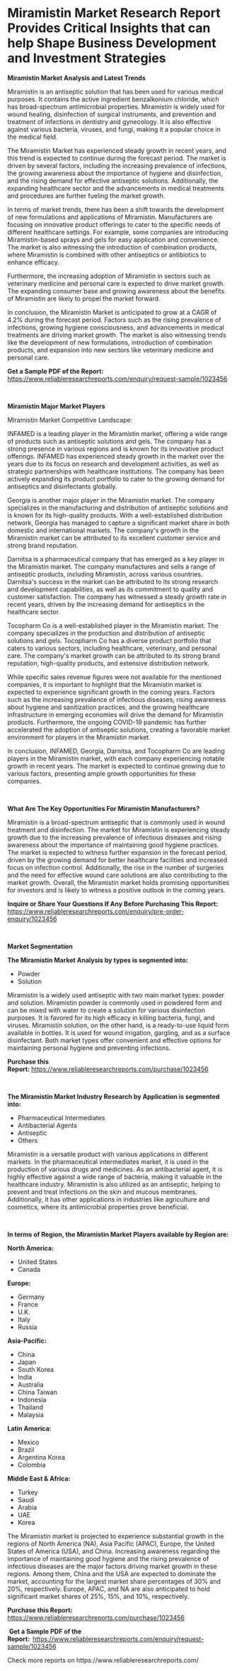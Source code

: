 <p><h1>Miramistin Market Research Report Provides Critical Insights that can help Shape Business Development and Investment Strategies</h1></p><p><strong>Miramistin Market Analysis and Latest Trends</strong></p>
<p><p>Miramistin is an antiseptic solution that has been used for various medical purposes. It contains the active ingredient benzalkonium chloride, which has broad-spectrum antimicrobial properties. Miramistin is widely used for wound healing, disinfection of surgical instruments, and prevention and treatment of infections in dentistry and gynecology. It is also effective against various bacteria, viruses, and fungi, making it a popular choice in the medical field.</p><p>The Miramistin Market has experienced steady growth in recent years, and this trend is expected to continue during the forecast period. The market is driven by several factors, including the increasing prevalence of infections, the growing awareness about the importance of hygiene and disinfection, and the rising demand for effective antiseptic solutions. Additionally, the expanding healthcare sector and the advancements in medical treatments and procedures are further fueling the market growth.</p><p>In terms of market trends, there has been a shift towards the development of new formulations and applications of Miramistin. Manufacturers are focusing on innovative product offerings to cater to the specific needs of different healthcare settings. For example, some companies are introducing Miramistin-based sprays and gels for easy application and convenience. The market is also witnessing the introduction of combination products, where Miramistin is combined with other antiseptics or antibiotics to enhance efficacy.</p><p>Furthermore, the increasing adoption of Miramistin in sectors such as veterinary medicine and personal care is expected to drive market growth. The expanding consumer base and growing awareness about the benefits of Miramistin are likely to propel the market forward.</p><p>In conclusion, the Miramistin Market is anticipated to grow at a CAGR of 4.2% during the forecast period. Factors such as the rising prevalence of infections, growing hygiene consciousness, and advancements in medical treatments are driving market growth. The market is also witnessing trends like the development of new formulations, introduction of combination products, and expansion into new sectors like veterinary medicine and personal care.</p></p>
<p><strong>Get a Sample PDF of the Report:&nbsp;</strong> <a href="https://www.reliableresearchreports.com/enquiry/request-sample/1023456">https://www.reliableresearchreports.com/enquiry/request-sample/1023456</a></p>
<p>&nbsp;</p>
<p><strong>Miramistin Major Market Players</strong></p>
<p><p>Miramistin Market Competitive Landscape:</p><p>INFAMED is a leading player in the Miramistin market, offering a wide range of products such as antiseptic solutions and gels. The company has a strong presence in various regions and is known for its innovative product offerings. INFAMED has experienced steady growth in the market over the years due to its focus on research and development activities, as well as strategic partnerships with healthcare institutions. The company has been actively expanding its product portfolio to cater to the growing demand for antiseptics and disinfectants globally. </p><p>Georgia is another major player in the Miramistin market. The company specializes in the manufacturing and distribution of antiseptic solutions and is known for its high-quality products. With a well-established distribution network, Georgia has managed to capture a significant market share in both domestic and international markets. The company's growth in the Miramistin market can be attributed to its excellent customer service and strong brand reputation.</p><p>Darnitsa is a pharmaceutical company that has emerged as a key player in the Miramistin market. The company manufactures and sells a range of antiseptic products, including Miramistin, across various countries. Darnitsa's success in the market can be attributed to its strong research and development capabilities, as well as its commitment to quality and customer satisfaction. The company has witnessed a steady growth rate in recent years, driven by the increasing demand for antiseptics in the healthcare sector.</p><p>Tocopharm Co is a well-established player in the Miramistin market. The company specializes in the production and distribution of antiseptic solutions and gels. Tocopharm Co has a diverse product portfolio that caters to various sectors, including healthcare, veterinary, and personal care. The company's market growth can be attributed to its strong brand reputation, high-quality products, and extensive distribution network.</p><p>While specific sales revenue figures were not available for the mentioned companies, it is important to highlight that the Miramistin market is expected to experience significant growth in the coming years. Factors such as the increasing prevalence of infectious diseases, rising awareness about hygiene and sanitization practices, and the growing healthcare infrastructure in emerging economies will drive the demand for Miramistin products. Furthermore, the ongoing COVID-19 pandemic has further accelerated the adoption of antiseptic solutions, creating a favorable market environment for players in the Miramistin market.</p><p>In conclusion, INFAMED, Georgia, Darnitsa, and Tocopharm Co are leading players in the Miramistin market, with each company experiencing notable growth in recent years. The market is expected to continue growing due to various factors, presenting ample growth opportunities for these companies.</p></p>
<p>&nbsp;</p>
<p><strong>What Are The Key Opportunities For Miramistin Manufacturers?</strong></p>
<p><p>Miramistin is a broad-spectrum antiseptic that is commonly used in wound treatment and disinfection. The market for Miramistin is experiencing steady growth due to the increasing prevalence of infectious diseases and rising awareness about the importance of maintaining good hygiene practices. The market is expected to witness further expansion in the forecast period, driven by the growing demand for better healthcare facilities and increased focus on infection control. Additionally, the rise in the number of surgeries and the need for effective wound care solutions are also contributing to the market growth. Overall, the Miramistin market holds promising opportunities for investors and is likely to witness a positive outlook in the coming years.</p></p>
<p><strong>Inquire or Share Your Questions If Any Before Purchasing This Report:</strong> <a href="https://www.reliableresearchreports.com/enquiry/pre-order-enquiry/1023456">https://www.reliableresearchreports.com/enquiry/pre-order-enquiry/1023456</a></p>
<p>&nbsp;</p>
<p><strong>Market Segmentation</strong></p>
<p><strong>The Miramistin Market Analysis by types is segmented into:</strong></p>
<p><ul><li>Powder</li><li>Solution</li></ul></p>
<p><p>Miramistin is a widely used antiseptic with two main market types: powder and solution. Miramistin powder is commonly used in powdered form and can be mixed with water to create a solution for various disinfection purposes. It is favored for its high efficacy in killing bacteria, fungi, and viruses. Miramistin solution, on the other hand, is a ready-to-use liquid form available in bottles. It is used for wound irrigation, gargling, and as a surface disinfectant. Both market types offer convenient and effective options for maintaining personal hygiene and preventing infections.</p></p>
<p><strong>Purchase this Report:&nbsp;</strong><a href="https://www.reliableresearchreports.com/purchase/1023456">https://www.reliableresearchreports.com/purchase/1023456</a></p>
<p>&nbsp;</p>
<p><strong>The Miramistin Market Industry Research by Application is segmented into:</strong></p>
<p><ul><li>Pharmaceutical Intermediates</li><li>Antibacterial Agents</li><li>Antiseptic</li><li>Others</li></ul></p>
<p><p>Miramistin is a versatile product with various applications in different markets. In the pharmaceutical intermediates market, it is used in the production of various drugs and medicines. As an antibacterial agent, it is highly effective against a wide range of bacteria, making it valuable in the healthcare industry. Miramistin is also utilized as an antiseptic, helping to prevent and treat infections on the skin and mucous membranes. Additionally, it has other applications in industries like agriculture and cosmetics, where its antimicrobial properties prove beneficial.</p></p>
<p>&nbsp;</p>
<p><strong>In terms of Region, the Miramistin Market Players available by Region are:</strong></p>
<p>
    <p> <strong> North America: </strong>
        <ul>
            <li>United States</li>
            <li>Canada</li>
        </ul>
        </p> 
    <p> <strong> Europe: </strong>
        <ul>
            <li>Germany</li>
            <li>France</li>
            <li>U.K.</li>
            <li>Italy</li>
            <li>Russia</li>
        </ul>
        </p> 
    <p> <strong> Asia-Pacific: </strong>
        <ul>
            <li>China</li>
            <li>Japan</li>
            <li>South Korea</li>
            <li>India</li>
            <li>Australia</li>
            <li>China Taiwan</li>
            <li>Indonesia</li>
            <li>Thailand</li>
            <li>Malaysia</li>
        </ul>
        </p> 
    <p> <strong> Latin America: </strong>
        <ul>
            <li>Mexico</li>
            <li>Brazil</li>
            <li>Argentina Korea</li>
            <li>Colombia</li>
        </ul>
        </p> 
    <p> <strong> Middle East & Africa: </strong>
        <ul>
            <li>Turkey</li>
            <li>Saudi</li>
            <li>Arabia</li>
            <li>UAE</li>
            <li>Korea</li>
        </ul>
    </p>
    </p>
<p><p>The Miramistin market is projected to experience substantial growth in the regions of North America (NA), Asia Pacific (APAC), Europe, the United States of America (USA), and China. Increasing awareness regarding the importance of maintaining good hygiene and the rising prevalence of infectious diseases are the major factors driving market growth in these regions. Among them, China and the USA are expected to dominate the market, accounting for the largest market share percentages of 30% and 20%, respectively. Europe, APAC, and NA are also anticipated to hold significant market shares of 25%, 15%, and 10%, respectively.</p></p>
<p><strong>Purchase this Report: </strong><a href="https://www.reliableresearchreports.com/purchase/1023456">https://www.reliableresearchreports.com/purchase/1023456</a></p>
<p>&nbsp;<strong>Get a Sample PDF of the Report:&nbsp;&nbsp;</strong><a href="https://www.reliableresearchreports.com/enquiry/request-sample/1023456">https://www.reliableresearchreports.com/enquiry/request-sample/1023456</a></p>
<p><strong></strong></p>
<p>Check more reports on https://www.reliableresearchreports.com/</p>